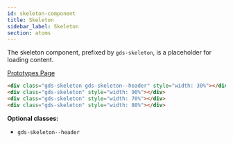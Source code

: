 ```yaml
---
id: skeleton-component
title: Skeleton
sidebar_label: Skeleton
section: atoms
---
```


The skeleton component, prefixed by `gds-skeleton`, is a placeholder for loading content.

<p style="margin-bottom: 0.8em">
    <a href="https://ds.gumgum.com/stable/index.html#gds-skeleton" target="_blank">Prototypes Page</a>
</p>

<div class="gds-skeleton gds-skeleton--header" style="width: 30%"></div>
<div class="gds-skeleton" style="width: 90%"></div>
<div class="gds-skeleton" style="width: 70%"></div>
<div class="gds-skeleton" style="width: 80%"></div>

```html
<div class="gds-skeleton gds-skeleton--header" style="width: 30%"></div>
<div class="gds-skeleton" style="width: 90%"></div>
<div class="gds-skeleton" style="width: 70%"></div>
<div class="gds-skeleton" style="width: 80%"></div>
```

__Optional classes:__

- `gds-skeleton--header`
